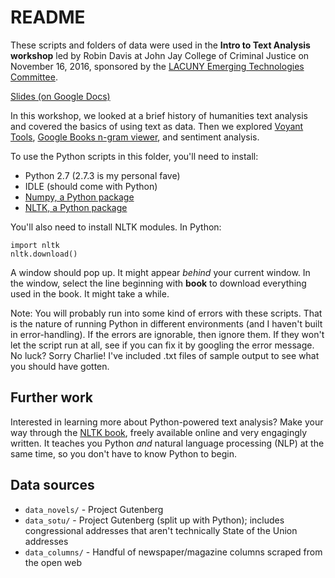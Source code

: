 # README 

These scripts and folders of data were used in the **Intro to Text Analysis workshop** led by Robin Davis at John Jay College of Criminal Justice on November 16, 2016, sponsored by the [LACUNY Emerging Technologies Committee](http://commons.gc.cuny.edu/groups/lacuny-emerging-technologies-committee/). 

[Slides (on Google Docs)](https://docs.google.com/presentation/d/1IJLhIr17pO5iGt7qU8P0J84TekUFyaBALo4CJNlDn0g/edit?usp=sharing)

In this workshop, we looked at a brief history of humanities text analysis and covered the basics of using text as data. Then we explored [Voyant Tools](http://voyant-tools.org), [Google Books n-gram viewer](https://books.google.com/ngrams), and sentiment analysis. 

To use the Python scripts in this folder, you'll need to install: 
- Python 2.7 (2.7.3 is my personal fave) 
- IDLE (should come with Python) 
- [Numpy, a Python package](https://pypi.python.org/pypi/numpy)
- [NLTK, a Python package](http://www.nltk.org/install.html)

You'll also need to install NLTK modules. In Python: 
```
import nltk
nltk.download() 
```
A window should pop up. It might appear *behind* your current window. In the window, select the line beginning with **book** to download everything used in the book. It might take a while. 

Note: You will probably run into some kind of errors with these scripts. That is the nature of running Python in different environments (and I haven't built in error-handling). If the errors are ignorable, then ignore them. If they won't let the script run at all, see if you can fix it by googling the error message. No luck? Sorry Charlie! I've included .txt files of sample output to see what you should have gotten.

## Further work 
Interested in learning more about Python-powered text analysis? Make your way through the [NLTK book](http://www.nltk.org/book/), freely available online and very engagingly written. It teaches you Python *and* natural language processing (NLP) at the same time, so you don't have to know Python to begin. 

## Data sources
- `data_novels/` - Project Gutenberg
- `data_sotu/` - Project Gutenberg (split up with Python); includes congressional addresses that aren't technically State of the Union addresses
- `data_columns/` - Handful of newspaper/magazine columns scraped from the open web
